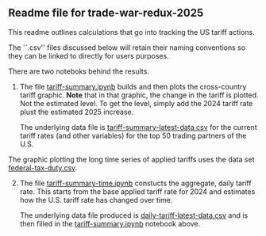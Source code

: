 ## Readme file for trade-war-redux-2025 

This readme outlines calculations that go into tracking the US tariff actions. 

The ``.csv'' files discussed below will retain their naming conventions so they can be linked to directly for users purposes.

There are two noteboks behind the results. 

1. The file [tariff-summary.ipynb](tariff-summary.ipynb) builds and then plots the cross-country tariff graphic. **Note** that in that graphic, the change in the tariff is plotted. Not the estimated level. To get the level, simply add the 2024 tariff rate plust the estimated 2025 increase. 

    The underlying data file is [tariff-summary-latest-data.csv](tariff-summary-latest-data.csv) for the current tariff rates (and  other variables) for the top 50 trading partners of the U.S. 

The graphic plotting the long time series of applied tariffs uses the data set [federal-tax-duty.csv](federal-tax-duty.csv).

2. The file [tariff-summary-time.ipynb](tariff-summary-time.ipynb) constucts the aggregate, daily tariff rate. This starts from the base applied tariff rate for 2024 and estimates how the U.S. tariff rate has changed over time. 

    The underlying data file produced is [daily-tariff-latest-data.csv](daily-tariff-latest-data.csv) and is then filled in the [tariff-summary.ipynb](tariff-summary.ipynb) notebook above.

